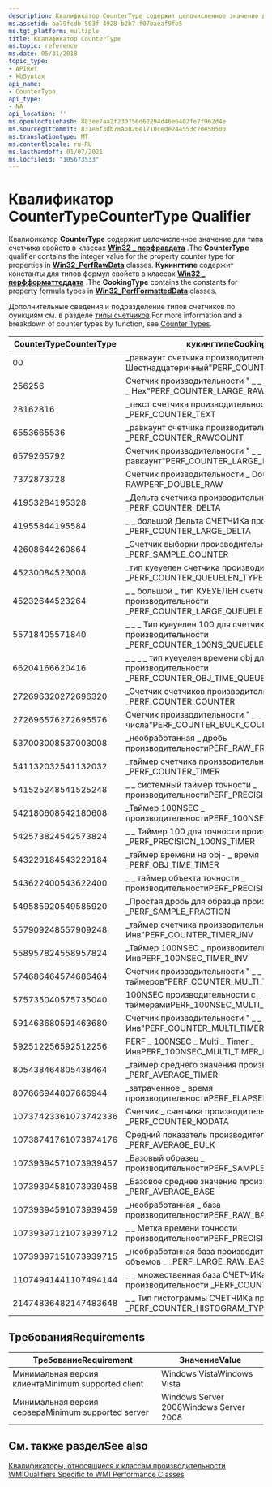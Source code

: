 ```yaml
---
description: Квалификатор CounterType содержит целочисленное значение для типа счетчика свойств в \_ классах Win32 перфравдата. Кукингтипе содержит константы для типов формул свойств в \_ классах Win32 перфформаттеддата.
ms.assetid: aa79fcdb-503f-4928-b2b7-f07baeaf9fb5
ms.tgt_platform: multiple
title: Квалификатор CounterType
ms.topic: reference
ms.date: 05/31/2018
topic_type:
- APIRef
- kbSyntax
api_name:
- CounterType
api_type:
- NA
api_location: ''
ms.openlocfilehash: 883ee7aa2f230756d62294d46e6402fe7f962d4e
ms.sourcegitcommit: 831e8f3db78ab820e1710cede244553c70e50500
ms.translationtype: MT
ms.contentlocale: ru-RU
ms.lasthandoff: 01/07/2021
ms.locfileid: "105673533"
---
```

# <a name="countertype-qualifier"></a><span data-ttu-id="3c695-104">Квалификатор CounterType</span><span class="sxs-lookup"><span data-stu-id="3c695-104">CounterType Qualifier</span></span>

<span data-ttu-id="3c695-105">Квалификатор **CounterType** содержит целочисленное значение для типа счетчика свойств в классах [**Win32 \_ перфравдата**](/windows/desktop/CIMWin32Prov/win32-perfrawdata) .</span><span class="sxs-lookup"><span data-stu-id="3c695-105">The **CounterType** qualifier contains the integer value for the property counter type for properties in [**Win32\_PerfRawData**](/windows/desktop/CIMWin32Prov/win32-perfrawdata) classes.</span></span> <span data-ttu-id="3c695-106">**Кукингтипе** содержит константы для типов формул свойств в классах [**Win32 \_ перфформаттеддата**](/windows/desktop/CIMWin32Prov/win32-perfformatteddata) .</span><span class="sxs-lookup"><span data-stu-id="3c695-106">The **CookingType** contains the constants for property formula types in [**Win32\_PerfFormattedData**](/windows/desktop/CIMWin32Prov/win32-perfformatteddata) classes.</span></span>

<span data-ttu-id="3c695-107">Дополнительные сведения и подразделение типов счетчиков по функциям см. в разделе [типы счетчиков](/previous-versions/windows/it-pro/windows-server-2003/cc785636(v=ws.10)).</span><span class="sxs-lookup"><span data-stu-id="3c695-107">For more information and a breakdown of counter types by function, see [Counter Types](/previous-versions/windows/it-pro/windows-server-2003/cc785636(v=ws.10)).</span></span>



| <span data-ttu-id="3c695-108">CounterType</span><span class="sxs-lookup"><span data-stu-id="3c695-108">CounterType</span></span> | <span data-ttu-id="3c695-109">кукингтипе</span><span class="sxs-lookup"><span data-stu-id="3c695-109">CookingType</span></span>                              |
|-------------|------------------------------------------|
| <span data-ttu-id="3c695-110">0</span><span class="sxs-lookup"><span data-stu-id="3c695-110">0</span></span>           | <span data-ttu-id="3c695-111">\_равкаунт счетчика производительности " \_ \_ Шестнадцатеричный"</span><span class="sxs-lookup"><span data-stu-id="3c695-111">PERF\_COUNTER\_RAWCOUNT\_HEX</span></span>             |
| <span data-ttu-id="3c695-112">256</span><span class="sxs-lookup"><span data-stu-id="3c695-112">256</span></span>         | <span data-ttu-id="3c695-113">Счетчик производительности " \_ \_ крупный \_ равкаунт \_ Hex"</span><span class="sxs-lookup"><span data-stu-id="3c695-113">PERF\_COUNTER\_LARGE\_RAWCOUNT\_HEX</span></span>      |
| <span data-ttu-id="3c695-114">2816</span><span class="sxs-lookup"><span data-stu-id="3c695-114">2816</span></span>        | <span data-ttu-id="3c695-115">\_текст счетчика производительности \_</span><span class="sxs-lookup"><span data-stu-id="3c695-115">PERF\_COUNTER\_TEXT</span></span>                      |
| <span data-ttu-id="3c695-116">65536</span><span class="sxs-lookup"><span data-stu-id="3c695-116">65536</span></span>       | <span data-ttu-id="3c695-117">\_равкаунт счетчика производительности \_</span><span class="sxs-lookup"><span data-stu-id="3c695-117">PERF\_COUNTER\_RAWCOUNT</span></span>                  |
| <span data-ttu-id="3c695-118">65792</span><span class="sxs-lookup"><span data-stu-id="3c695-118">65792</span></span>       | <span data-ttu-id="3c695-119">Счетчик производительности " \_ \_ крупный \_ равкаунт"</span><span class="sxs-lookup"><span data-stu-id="3c695-119">PERF\_COUNTER\_LARGE\_RAWCOUNT</span></span>           |
| <span data-ttu-id="3c695-120">73728</span><span class="sxs-lookup"><span data-stu-id="3c695-120">73728</span></span>       | <span data-ttu-id="3c695-121">Счетчик производительности \_ Double \_ RAW</span><span class="sxs-lookup"><span data-stu-id="3c695-121">PERF\_DOUBLE\_RAW</span></span>                        |
| <span data-ttu-id="3c695-122">4195328</span><span class="sxs-lookup"><span data-stu-id="3c695-122">4195328</span></span>     | <span data-ttu-id="3c695-123">\_Дельта счетчика производительности \_</span><span class="sxs-lookup"><span data-stu-id="3c695-123">PERF\_COUNTER\_DELTA</span></span>                     |
| <span data-ttu-id="3c695-124">4195584</span><span class="sxs-lookup"><span data-stu-id="3c695-124">4195584</span></span>     | <span data-ttu-id="3c695-125">\_ \_ большой Дельта СЧЕТЧИКа производительности \_</span><span class="sxs-lookup"><span data-stu-id="3c695-125">PERF\_COUNTER\_LARGE\_DELTA</span></span>              |
| <span data-ttu-id="3c695-126">4260864</span><span class="sxs-lookup"><span data-stu-id="3c695-126">4260864</span></span>     | <span data-ttu-id="3c695-127">\_Счетчик выборки производительности \_</span><span class="sxs-lookup"><span data-stu-id="3c695-127">PERF\_SAMPLE\_COUNTER</span></span>                    |
| <span data-ttu-id="3c695-128">4523008</span><span class="sxs-lookup"><span data-stu-id="3c695-128">4523008</span></span>     | <span data-ttu-id="3c695-129">\_тип куеуелен счетчика производительности \_ \_</span><span class="sxs-lookup"><span data-stu-id="3c695-129">PERF\_COUNTER\_QUEUELEN\_TYPE</span></span>            |
| <span data-ttu-id="3c695-130">4523264</span><span class="sxs-lookup"><span data-stu-id="3c695-130">4523264</span></span>     | <span data-ttu-id="3c695-131">\_ \_ большой \_ тип КУЕУЕЛЕН счетчика производительности \_</span><span class="sxs-lookup"><span data-stu-id="3c695-131">PERF\_COUNTER\_LARGE\_QUEUELEN\_TYPE</span></span>     |
| <span data-ttu-id="3c695-132">5571840</span><span class="sxs-lookup"><span data-stu-id="3c695-132">5571840</span></span>     | <span data-ttu-id="3c695-133">\_ \_ \_ Тип куеуелен 100 для счетчика производительности \_</span><span class="sxs-lookup"><span data-stu-id="3c695-133">PERF\_COUNTER\_100NS\_QUEUELEN\_TYPE</span></span>     |
| <span data-ttu-id="3c695-134">6620416</span><span class="sxs-lookup"><span data-stu-id="3c695-134">6620416</span></span>     | <span data-ttu-id="3c695-135">\_ \_ \_ \_ тип куеуелен времени obj для счетчика производительности \_</span><span class="sxs-lookup"><span data-stu-id="3c695-135">PERF\_COUNTER\_OBJ\_TIME\_QUEUELEN\_TYPE</span></span> |
| <span data-ttu-id="3c695-136">272696320</span><span class="sxs-lookup"><span data-stu-id="3c695-136">272696320</span></span>   | <span data-ttu-id="3c695-137">\_Счетчик счетчиков производительности \_</span><span class="sxs-lookup"><span data-stu-id="3c695-137">PERF\_COUNTER\_COUNTER</span></span>                   |
| <span data-ttu-id="3c695-138">272696576</span><span class="sxs-lookup"><span data-stu-id="3c695-138">272696576</span></span>   | <span data-ttu-id="3c695-139">Счетчик производительности " \_ \_ небольшого \_ числа"</span><span class="sxs-lookup"><span data-stu-id="3c695-139">PERF\_COUNTER\_BULK\_COUNT</span></span>               |
| <span data-ttu-id="3c695-140">537003008</span><span class="sxs-lookup"><span data-stu-id="3c695-140">537003008</span></span>   | <span data-ttu-id="3c695-141">\_необработанная \_ дробь производительности</span><span class="sxs-lookup"><span data-stu-id="3c695-141">PERF\_RAW\_FRACTION</span></span>                      |
| <span data-ttu-id="3c695-142">541132032</span><span class="sxs-lookup"><span data-stu-id="3c695-142">541132032</span></span>   | <span data-ttu-id="3c695-143">\_таймер счетчика производительности \_</span><span class="sxs-lookup"><span data-stu-id="3c695-143">PERF\_COUNTER\_TIMER</span></span>                     |
| <span data-ttu-id="3c695-144">541525248</span><span class="sxs-lookup"><span data-stu-id="3c695-144">541525248</span></span>   | <span data-ttu-id="3c695-145">\_ \_ системный таймер точности \_ производительности</span><span class="sxs-lookup"><span data-stu-id="3c695-145">PERF\_PRECISION\_SYSTEM\_TIMER</span></span>           |
| <span data-ttu-id="3c695-146">542180608</span><span class="sxs-lookup"><span data-stu-id="3c695-146">542180608</span></span>   | <span data-ttu-id="3c695-147">\_Таймер 100NSEC \_ производительности</span><span class="sxs-lookup"><span data-stu-id="3c695-147">PERF\_100NSEC\_TIMER</span></span>                     |
| <span data-ttu-id="3c695-148">542573824</span><span class="sxs-lookup"><span data-stu-id="3c695-148">542573824</span></span>   | <span data-ttu-id="3c695-149">\_ \_ Таймер 100 для точности производительности \_</span><span class="sxs-lookup"><span data-stu-id="3c695-149">PERF\_PRECISION\_100NS\_TIMER</span></span>            |
| <span data-ttu-id="3c695-150">543229184</span><span class="sxs-lookup"><span data-stu-id="3c695-150">543229184</span></span>   | <span data-ttu-id="3c695-151">\_таймер времени на obj- \_ время \_</span><span class="sxs-lookup"><span data-stu-id="3c695-151">PERF\_OBJ\_TIME\_TIMER</span></span>                   |
| <span data-ttu-id="3c695-152">543622400</span><span class="sxs-lookup"><span data-stu-id="3c695-152">543622400</span></span>   | <span data-ttu-id="3c695-153">\_ \_ таймер объекта точности \_ производительности</span><span class="sxs-lookup"><span data-stu-id="3c695-153">PERF\_PRECISION\_OBJECT\_TIMER</span></span>           |
| <span data-ttu-id="3c695-154">549585920</span><span class="sxs-lookup"><span data-stu-id="3c695-154">549585920</span></span>   | <span data-ttu-id="3c695-155">\_Простая дробь для образца производительности \_</span><span class="sxs-lookup"><span data-stu-id="3c695-155">PERF\_SAMPLE\_FRACTION</span></span>                   |
| <span data-ttu-id="3c695-156">557909248</span><span class="sxs-lookup"><span data-stu-id="3c695-156">557909248</span></span>   | <span data-ttu-id="3c695-157">\_таймер счетчика производительности " \_ \_ Инв"</span><span class="sxs-lookup"><span data-stu-id="3c695-157">PERF\_COUNTER\_TIMER\_INV</span></span>                |
| <span data-ttu-id="3c695-158">558957824</span><span class="sxs-lookup"><span data-stu-id="3c695-158">558957824</span></span>   | <span data-ttu-id="3c695-159">\_Таймер 100NSEC \_ производительности \_ Инв</span><span class="sxs-lookup"><span data-stu-id="3c695-159">PERF\_100NSEC\_TIMER\_INV</span></span>                |
| <span data-ttu-id="3c695-160">574686464</span><span class="sxs-lookup"><span data-stu-id="3c695-160">574686464</span></span>   | <span data-ttu-id="3c695-161">Счетчик производительности " \_ \_ несколько \_ таймеров"</span><span class="sxs-lookup"><span data-stu-id="3c695-161">PERF\_COUNTER\_MULTI\_TIMER</span></span>              |
| <span data-ttu-id="3c695-162">575735040</span><span class="sxs-lookup"><span data-stu-id="3c695-162">575735040</span></span>   | <span data-ttu-id="3c695-163">100NSEC производительности с \_ \_ несколькими \_ таймерами</span><span class="sxs-lookup"><span data-stu-id="3c695-163">PERF\_100NSEC\_MULTI\_TIMER</span></span>              |
| <span data-ttu-id="3c695-164">591463680</span><span class="sxs-lookup"><span data-stu-id="3c695-164">591463680</span></span>   | <span data-ttu-id="3c695-165">Счетчик производительности " \_ \_ Multi \_ Timer \_ Инв"</span><span class="sxs-lookup"><span data-stu-id="3c695-165">PERF\_COUNTER\_MULTI\_TIMER\_INV</span></span>         |
| <span data-ttu-id="3c695-166">592512256</span><span class="sxs-lookup"><span data-stu-id="3c695-166">592512256</span></span>   | <span data-ttu-id="3c695-167">PERF \_ 100NSEC \_ Multi \_ Timer \_ Инв</span><span class="sxs-lookup"><span data-stu-id="3c695-167">PERF\_100NSEC\_MULTI\_TIMER\_INV</span></span>         |
| <span data-ttu-id="3c695-168">805438464</span><span class="sxs-lookup"><span data-stu-id="3c695-168">805438464</span></span>   | <span data-ttu-id="3c695-169">\_таймер среднего значения производительности \_</span><span class="sxs-lookup"><span data-stu-id="3c695-169">PERF\_AVERAGE\_TIMER</span></span>                     |
| <span data-ttu-id="3c695-170">807666944</span><span class="sxs-lookup"><span data-stu-id="3c695-170">807666944</span></span>   | <span data-ttu-id="3c695-171">\_затраченное \_ время производительности</span><span class="sxs-lookup"><span data-stu-id="3c695-171">PERF\_ELAPSED\_TIME</span></span>                      |
| <span data-ttu-id="3c695-172">1073742336</span><span class="sxs-lookup"><span data-stu-id="3c695-172">1073742336</span></span>  | <span data-ttu-id="3c695-173">Cчетчик \_ счетчика производительности \_</span><span class="sxs-lookup"><span data-stu-id="3c695-173">PERF\_COUNTER\_NODATA</span></span>                    |
| <span data-ttu-id="3c695-174">1073874176</span><span class="sxs-lookup"><span data-stu-id="3c695-174">1073874176</span></span>  | <span data-ttu-id="3c695-175">Средний показатель производительности \_ \_</span><span class="sxs-lookup"><span data-stu-id="3c695-175">PERF\_AVERAGE\_BULK</span></span>                      |
| <span data-ttu-id="3c695-176">1073939457</span><span class="sxs-lookup"><span data-stu-id="3c695-176">1073939457</span></span>  | <span data-ttu-id="3c695-177">\_Базовый образец \_ производительности</span><span class="sxs-lookup"><span data-stu-id="3c695-177">PERF\_SAMPLE\_BASE</span></span>                       |
| <span data-ttu-id="3c695-178">1073939458</span><span class="sxs-lookup"><span data-stu-id="3c695-178">1073939458</span></span>  | <span data-ttu-id="3c695-179">\_Базовое среднее значение производительности \_</span><span class="sxs-lookup"><span data-stu-id="3c695-179">PERF\_AVERAGE\_BASE</span></span>                      |
| <span data-ttu-id="3c695-180">1073939459</span><span class="sxs-lookup"><span data-stu-id="3c695-180">1073939459</span></span>  | <span data-ttu-id="3c695-181">\_необработанная \_ база производительности</span><span class="sxs-lookup"><span data-stu-id="3c695-181">PERF\_RAW\_BASE</span></span>                          |
| <span data-ttu-id="3c695-182">1073939712</span><span class="sxs-lookup"><span data-stu-id="3c695-182">1073939712</span></span>  | <span data-ttu-id="3c695-183">\_ \_ Метка времени точности производительности</span><span class="sxs-lookup"><span data-stu-id="3c695-183">PERF\_PRECISION\_TIMESTAMP</span></span>               |
| <span data-ttu-id="3c695-184">1073939715</span><span class="sxs-lookup"><span data-stu-id="3c695-184">1073939715</span></span>  | <span data-ttu-id="3c695-185">\_необработанная база производительности больших объемов \_ \_</span><span class="sxs-lookup"><span data-stu-id="3c695-185">PERF\_LARGE\_RAW\_BASE</span></span>                   |
| <span data-ttu-id="3c695-186">1107494144</span><span class="sxs-lookup"><span data-stu-id="3c695-186">1107494144</span></span>  | <span data-ttu-id="3c695-187">\_ \_ множественная база СЧЕТЧИКа производительности \_</span><span class="sxs-lookup"><span data-stu-id="3c695-187">PERF\_COUNTER\_MULTI\_BASE</span></span>               |
| <span data-ttu-id="3c695-188">2147483648</span><span class="sxs-lookup"><span data-stu-id="3c695-188">2147483648</span></span>  | <span data-ttu-id="3c695-189">\_ \_ Тип гистограммы СЧЕТЧИКа производительности \_</span><span class="sxs-lookup"><span data-stu-id="3c695-189">PERF\_COUNTER\_HISTOGRAM\_TYPE</span></span>           |



 

## <a name="requirements"></a><span data-ttu-id="3c695-190">Требования</span><span class="sxs-lookup"><span data-stu-id="3c695-190">Requirements</span></span>



| <span data-ttu-id="3c695-191">Требование</span><span class="sxs-lookup"><span data-stu-id="3c695-191">Requirement</span></span> | <span data-ttu-id="3c695-192">Значение</span><span class="sxs-lookup"><span data-stu-id="3c695-192">Value</span></span> |
|-------------------------------------|--------------------------------|
| <span data-ttu-id="3c695-193">Минимальная версия клиента</span><span class="sxs-lookup"><span data-stu-id="3c695-193">Minimum supported client</span></span><br/> | <span data-ttu-id="3c695-194">Windows Vista</span><span class="sxs-lookup"><span data-stu-id="3c695-194">Windows Vista</span></span><br/>       |
| <span data-ttu-id="3c695-195">Минимальная версия сервера</span><span class="sxs-lookup"><span data-stu-id="3c695-195">Minimum supported server</span></span><br/> | <span data-ttu-id="3c695-196">Windows Server 2008</span><span class="sxs-lookup"><span data-stu-id="3c695-196">Windows Server 2008</span></span><br/> |



## <a name="see-also"></a><span data-ttu-id="3c695-197">См. также раздел</span><span class="sxs-lookup"><span data-stu-id="3c695-197">See also</span></span>

<dl> <dt>

[<span data-ttu-id="3c695-198">Квалификаторы, относящиеся к классам производительности WMI</span><span class="sxs-lookup"><span data-stu-id="3c695-198">Qualifiers Specific to WMI Performance Classes</span></span>](qualifiers-specific-to-wmi-performance-classes.md)
</dt> </dl>

 

